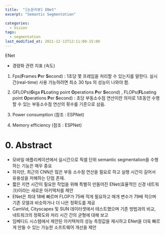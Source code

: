 ```yaml
---
title:  "[논문리뷰] ENet"
excerpt: "Semantic Segmentation"

categories:
  - Vision
tags:
  - segmentation
last_modified_at: 2021-12-13T12:11:00-15:00
---
```



ENet

+ 경량화 관련 지표 (속도)

1) Fps(**F**rames **P**er **S**econd) : 1초당 몇 프레임을 처리할 수 있는지를 말한다. 실시간(real-time) 사용 가능하려면 최소 30 fps 의 성능이 나와야 함. 

2) GFLOPs(**G**iga **FL**oating point **O**perations **P**er **S**econd) , FLOPs(**FL**oating point **O**perations **P**er **S**econd) : 초당 부동소수점 연산이란 의미로 1초동안 수행할 수 있는 부동소수점 연산의 횟수를 기준으로 삼음.

3) Power consumption (참조 : ESPNet) 

4) Memory efficiency (참조 : ESPNet) 

# 0.  Abstract

- 모바일 애플리케이션에서 실시간으로 픽셀 단위 semantic segmentation을 수행하는 기능은 매우 중요
- 하지만, 최근의 CNN은 많은 부동 소수점 연산을 필요로 하고 실행 시간이 길어서 유용성을 저해하는 단점 존재.
- 짧은 지연 시간이 필요한 작업을 위해 특별히 만들어진 ENet(효율적인 신경 네트워크)이라는 새로운 아키텍처를 제안
- ENet은 최대 18배 빠르며 FLOP가 75배 적게 필요하고 매개 변수가 79배 적으며 기존 모델과 비슷하거나 더 나은 정확도를 제공
- CamVid, Cityscapes 및 SUN 데이터셋에서 테스트했으며 기존 방법과의 비교, 네트워크의 정확도와 처리 시간 간의 균형에 대해 보고
- 임베디드 시스템에서 제안된 아키텍처의 성능 측정값을 제시하고 ENet을 더욱 빠르게 만들 수 있는 가능한 소프트웨어 개선을 제안
